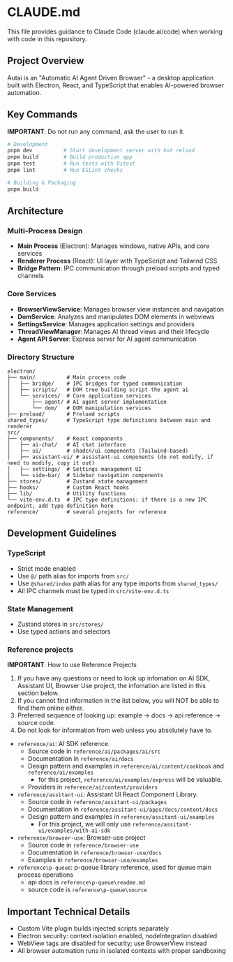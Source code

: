 # CLAUDE.md

This file provides guidance to Claude Code (claude.ai/code) when working with code in this repository.

## Project Overview

Autai is an "Automatic AI Agent Driven Browser" - a desktop application built with Electron, React, and TypeScript that enables AI-powered browser automation.

## Key Commands

**IMPORTANT**: Do not run any command, ask the user to run it.

```bash
# Development
pnpm dev          # Start development server with hot reload
pnpm build        # Build production app
pnpm test         # Run tests with Vitest
pnpm lint         # Run ESLint checks

# Building & Packaging
pnpm build
```

## Architecture

### Multi-Process Design

- **Main Process** (Electron): Manages windows, native APIs, and core services
- **Renderer Process** (React): UI layer with TypeScript and Tailwind CSS
- **Bridge Pattern**: IPC communication through preload scripts and typed channels

### Core Services

- **BrowserViewService**: Manages browser view instances and navigation
- **DomService**: Analyzes and manipulates DOM elements in webviews
- **SettingsService**: Manages application settings and providers
- **ThreadViewManager**: Manages AI thread views and their lifecycle
- **Agent API Server**: Express server for AI agent communication

### Directory Structure

```
electron/
├── main/          # Main process code
│   ├── bridge/    # IPC bridges for typed communication
│   ├── scripts/   # DOM tree building script the agent ai
│   └── services/  # Core application services
│       ├── agent/ # AI agent server implementation
│       └── dom/   # DOM manipulation services
├── preload/       # Preload scripts
shared_types/      # TypeScript type definitions between main and renderer
src/
├── components/    # React components
│   ├── ai-chat/   # AI chat interface
│   ├── ui/        # shadcn/ui components (Tailwind-based)
│   ├── assistant-ui/ # assistant-ui components (do not modify, if need to modify, copy it out)
│   ├── settings/  # Settings management UI
│   └── side-bar/  # Sidebar navigation components
├── stores/        # Zustand state management
├── hooks/         # Custom React hooks
├── lib/           # Utility functions
└── vite-env.d.ts  # IPC type definitions: if there is a new IPC endpoint, add type definition here
reference/         # several projects for reference
```

## Development Guidelines

### TypeScript

- Strict mode enabled
- Use `@/` path alias for imports from `src/`
- Use `@shared/index` path alias for any type imports from `shared_types/`
- All IPC channels must be typed in `src/vite-env.d.ts`

### State Management

- Zustand stores in `src/stores/`
- Use typed actions and selectors

### Reference projects

**IMPORTANT**: How to use Reference Projects

1. If you have any questions or need to look up infomation on AI SDK, Assistant UI, Browser Use project,
   the infomation are listed in this section below.
2. If you cannot find information in the list below, you will NOT be able to find them online either.
3. Preferred sequence of looking up: example -> docs -> api reference -> source code.
4. Do not look for information from web unless you absolutely have to.

- `reference/ai`: AI SDK reference.
  - Source code in `reference/ai/packages/ai/src`
  - Documentation in `reference/ai/docs`
  - Design pattern and examples in `reference/ai/content/cookbook` and `reference/ai/examples`
    - for this project, `reference/ai/examples/express` will be valuable.
  - Providers in `reference/ai/content/providers`
- `reference/assitant-ui`: Assistant UI React Component Library.
  - Source code in `reference/assitant-ui/packages`
  - Documentation in `reference/assitant-ui/apps/docs/content/docs`
  - Design pattern and examples in `reference/assitant-ui/examples`
    - For this project, we will only use `reference/assitant-ui/examples/with-ai-sdk`
- `reference/browser-use`: Browser-use project
  - Source code in `reference/browser-use`
  - Documentation in `reference/browser-use/docs`
  - Examples in `reference/browser-use/examples`
- `reference\p-queue`: p-queue library reference, used for queue main process operations
  - api docs is `reference\p-queue\readme.md`
  - source code is `reference\p-queue\source`

## Important Technical Details

- Custom Vite plugin builds injected scripts separately
- Electron security: context isolation enabled, nodeIntegration disabled
- WebView tags are disabled for security; use BrowserView instead
- All browser automation runs in isolated contexts with proper sandboxing
